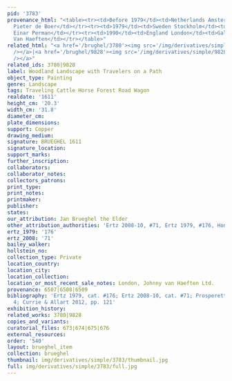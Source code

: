```yaml
---
pid: '3783'
provenance_html: "<table><tr><td>Before 1979</td><td>Netherlands Amsterdam</td><td>Gallery
  Pieter de Boer</td></tr><tr><td>1979</td><td>Sweden Stockholm</td><td>Collection
  Einar Perman</td></tr><tr><td>1990</td><td>England London</td><td>Gallery Johnny
  Van Haeften</td></tr></table>"
related_html: "<a href='/brughel/3780'><img src='/img/derivatives/simple/3780/thumbnail.jpg'
  /></a>|<a href='/brughel/9828'><img src='/img/derivatives/simple/9828/thumbnail.jpg'
  /></a>"
related_ids: 3780|9828
label: Woodland Landscape with Travelers on a Path
object_type: Painting
genre: Landscape
tags: Traveling Cattle Horse Forest Road Wagon
realdate: '1611'
height_cm: '20.3'
width_cm: '31.8'
diameter_cm: 
plate_dimensions: 
support: Copper
drawing_medium: 
signature: BRUEGHEL 1611
signature_location: 
support_marks: 
further_inscription: 
collaborators: 
collaborator_notes: 
collectors_patrons: 
print_type: 
print_notes: 
printmaker: 
publisher: 
states: 
our_attribution: Jan Brueghel the Elder
other_attribution_authorities: 'Ertz 2008-10, #71, Ertz 1979, #176, Honig database'
ertz_1979: '176'
ertz_2008: '71'
bailey_walker: 
hollstein_no: 
collection_type: Private
location_country: 
location_city: 
location_collection: 
location_or_most_recent_sale_notes: London, Johnny van Haeften Ltd.
provenance: 6507|6508|6509
bibliography: 'Ertz 1979, cat. #176; Ertz 2008-10, cat. #71; Prosperettii 2009, pp.
  4; Currie & Allart 2012, pp. 121'
exhibition_history: 
related_works: 3780|9828
copies_and_variants: 
curatorial_files: 673|674|675|676
external_resources: 
order: '540'
layout: brueghel_item
collection: brueghel
thumbnail: img/derivatives/simple/3783/thumbnail.jpg
full: img/derivatives/simple/3783/full.jpg
---
```

